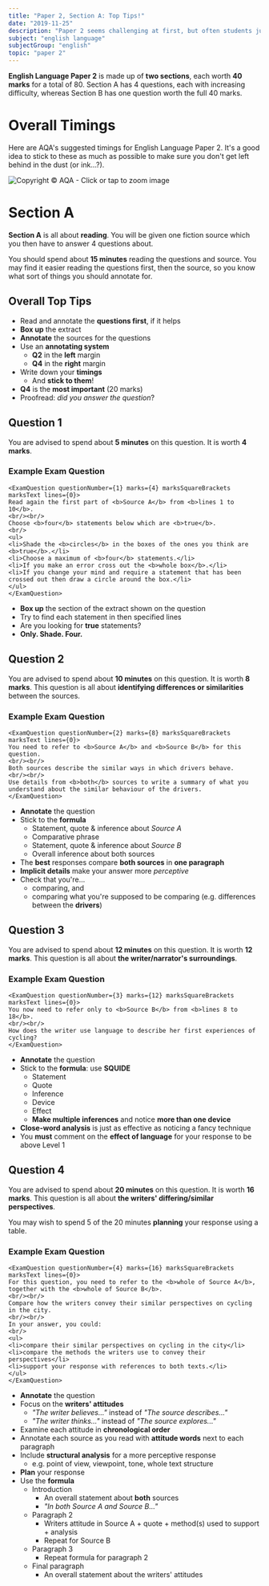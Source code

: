 ```yaml
---
title: "Paper 2, Section A: Top Tips!"
date: "2019-11-25"
description: "Paper 2 seems challenging at first, but often students just overthink it. Read through these short top tips to top-up your knowledge."
subject: "english language"
subjectGroup: "english"
topic: "paper 2"
---
```


**English Language Paper 2** is made up of **two sections**, each worth **40 marks** for a total of 80. Section A has 4 questions, each with increasing difficulty, whereas Section B has one question worth the full 40 marks.

# Overall Timings

Here are AQA's suggested timings for English Language Paper 2. It's a good idea to stick to these as much as possible to make sure you don't get left behind in the dust (or ink...?).

![Copyright © AQA - Click or tap to zoom image](articles/english-language/timings/paper-2.png)

# Section A

**Section A** is all about **reading**. You will be given one fiction source which you then have to answer 4 questions about.

You should spend about **15 minutes** reading the questions and source. You may find it easier reading the questions first, then the source, so you know what sort of things you should annotate for.

## Overall Top Tips

- Read and annotate the **questions first**, if it helps
- **Box up** the extract
- **Annotate** the sources for the questions
- Use an **annotating system**
  - **Q2** in the **left** margin
  - **Q4** in the **right** margin
- Write down your **timings**
  - And **stick to them**!
- **Q4** is the **most important** (20 marks)
- Proofread: _did you answer the question_?

## Question 1

You are advised to spend about **5 minutes** on this question. It is worth **4 marks**.

### Example Exam Question

```react
<ExamQuestion questionNumber={1} marks={4} marksSquareBrackets marksText lines={0}>
Read again the first part of <b>Source A</b> from <b>lines 1 to 10</b>.
<br/><br/>
Choose <b>four</b> statements below which are <b>true</b>.
<br/>
<ul>
<li>Shade the <b>circles</b> in the boxes of the ones you think are <b>true</b>.</li>
<li>Choose a maximum of <b>four</b> statements.</li>
<li>If you make an error cross out the <b>whole box</b>.</li>
<li>If you change your mind and require a statement that has been crossed out then draw a circle around the box.</li>
</ul>
</ExamQuestion>
```

- **Box up** the section of the extract shown on the question
- Try to find each statement in then specified lines
- Are you looking for **true** statements?
- **Only. Shade. Four.**

## Question 2

You are advised to spend about **10 minutes** on this question. It is worth **8 marks**. This question is all about **identifying differences or similarities** between the sources.

### Example Exam Question

```react
<ExamQuestion questionNumber={2} marks={8} marksSquareBrackets marksText lines={0}>
You need to refer to <b>Source A</b> and <b>Source B</b> for this question.
<br/><br/>
Both sources describe the similar ways in which drivers behave.
<br/><br/>
Use details from <b>both</b> sources to write a summary of what you understand about the similar behaviour of the drivers.
</ExamQuestion>
```

- **Annotate** the question
- Stick to the **formula**
  - Statement, quote & inference about _Source A_
  - Comparative phrase
  - Statement, quote & inference about _Source B_
  - Overall inference about both sources
- The **best** responses compare **both sources** in **one paragraph**
- **Implicit details** make your answer more _perceptive_
- Check that you're...
  - comparing, and
  - comparing what you're supposed to be comparing (e.g. differences between the **drivers**)

## Question 3

You are advised to spend about **12 minutes** on this question. It is worth **12 marks**. This question is all about **the writer/narrator's surroundings**.

### Example Exam Question

```react
<ExamQuestion questionNumber={3} marks={12} marksSquareBrackets marksText lines={0}>
You now need to refer only to <b>Source B</b> from <b>lines 8 to 18</b>.
<br/><br/>
How does the writer use language to describe her first experiences of cycling?
</ExamQuestion>
```

- **Annotate** the question
- Stick to the **formula**: use **SQUIDE**
  - Statement
  - Quote
  - Inference
  - Device
  - Effect
  - **Make multiple inferences** and notice **more than one device**
- **Close-word analysis** is just as effective as noticing a fancy technique
- You **must** comment on the **effect of language** for your response to be above Level 1

## Question 4

You are advised to spend about **20 minutes** on this question. It is worth **16 marks**. This question is all about **the writers' differing/similar perspectives**.

You may wish to spend 5 of the 20 minutes **planning** your response using a table.

### Example Exam Question

```react
<ExamQuestion questionNumber={4} marks={16} marksSquareBrackets marksText lines={0}>
For this question, you need to refer to the <b>whole of Source A</b>, together with the <b>whole of Source B</b>.
<br/><br/>
Compare how the writers convey their similar perspectives on cycling in the city.
<br/><br/>
In your answer, you could:
<br/>
<ul>
<li>compare their similar perspectives on cycling in the city</li>
<li>compare the methods the writers use to convey their perspectives</li>
<li>support your response with references to both texts.</li>
</ul>
</ExamQuestion>
```

- **Annotate** the question
- Focus on the **writers' attitudes**
  - _"The writer believes..."_ instead of _"The source describes..."_
  - _"The writer thinks..."_ instead of _"The source explores..."_
- Examine each attitude in **chronological order**
- Annotate each source as you read with **attitude words** next to each paragraph
- Include **structural analysis** for a more perceptive response
  - e.g. point of view, viewpoint, tone, whole text structure
- **Plan** your response
- Use the **formula**
  - Introduction
    - An overall statement about **both** sources
    - _"In both Source A and Source B..."_
  - Paragraph 2
    - Writers attitude in Source A + quote + method(s) used to support + analysis
    - Repeat for Source B
  - Paragraph 3
    - Repeat formula for paragraph 2
  - Final paragraph
    - An overall statement about the writers' attitudes
